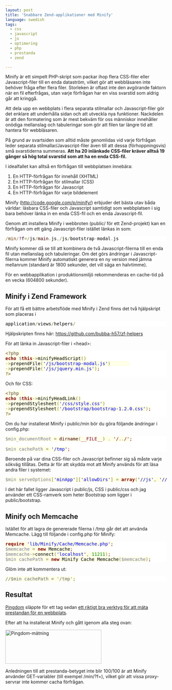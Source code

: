 ```yaml
---
layout: post
title: 'Snabbare Zend-applikationer med Minify'
language: swedish
tags:
  - css
  - javascript
  - js
  - optimering
  - php
  - prestanda
  - zend

---
```


Minify är ett simpelt PHP-skript som packar ihop flera CSS-filer eller Javascript-filer till en enda dataström, vilket gör att webbläsaren inte behöver fråga efter flera filer. Storleken är oftast inte den avgörande faktorn när en fil efterfrågas, utan varje förfrågan har en viss svarstid som aldrig går att kringgå.

Att dela upp en webbplats i flera separata stilmallar och Javascript-filer gör det enklare att underhålla sidan och att utveckla nya funktioner. Nackdelen är att den formatering som är mest bekväm för oss människor innehåller onödiga mellanslag och tabuleringar som gör att filen tar längre tid att hantera för webbläsaren.

På grund av svartsiden som alltid måste genomlidas vid varje förfrågan leder separata stilmallar/Javascript-filer även till att dessa (förhoppningsvis) små svarstiderna summeras. <b>Att ha 20 inlänkade CSS-filer kräver alltså 19 gånger så hög total svarstid som att ha en enda CSS-fil.</b>

I idealfallet kan alltså en förfrågan till webbplatsen innebära:
<ol>
<li>En HTTP-förfrågan för innehåll (XHTML)</li>
<li>En HTTP-förfrågan för stilmallar (CSS)</li>
<li>En HTTP-förfrågan för Javascript</li>
<li>En HTTP-förfrågan för varje bildelement</li>
</ol>

Minify (<a href="http://code.google.com/p/minify/" title="http://code.google.com/p/minify/">http://code.google.com/p/minify/</a>) erbjuder det bästa utav båda världar: läsbara CSS-filer och Javascript samtidigt som webbplatsen i sig bara behöver länka in en enda CSS-fil och en enda Javascript-fil.

Genom att installera Minify i webbroten (public/ för ett Zend-projekt) kan en förfrågan om ett gäng Javascript-filer istället länkas in som:

<pre style='color:#000000;background:#ffffff;'><span style='color:#808030; '>/</span><span style='color:#603000; '>min</span><span style='color:#808030; '>/</span><span style='color:#800080; '>?</span>f<span style='color:#808030; '>=</span><span style='color:#808030; '>/</span>js<span style='color:#808030; '>/</span><span style='color:#400000; '>main</span><span style='color:#808030; '>.</span>js<span style='color:#808030; '>,</span><span style='color:#808030; '>/</span>js<span style='color:#808030; '>/</span>bootstrap<span style='color:#808030; '>-</span>modal<span style='color:#808030; '>.</span>js
</pre>

Minify kommer då se till att kombinera de två Javascript-filerna till en enda fil utan mellanslag och tabuleringar. Om det görs ändringar i Javascript-filerna kommer Minify automatiskt generera en ny version med jämna mellanrum (standard är 1800 sekunder, det vill säga en halvtimme).

För en webbapplikation i produktionsmiljö rekommenderas en cache-tid på en vecka (604800 sekunder).

<h2>Minify i Zend Framework</h2>

För att få ett bättre arbetsflöde med Minify i Zend finns det två hjälpskript som placeras i 

<pre style='color:#000000;background:#ffffff;'>application<span style='color:#808030; '>/</span>views<span style='color:#808030; '>/</span>helpers<span style='color:#808030; '>/</span>
</pre>

Hjälpskripten finns här: <a href="https://github.com/bubba-h57/zf-helpers" title="https://github.com/bubba-h57/zf-helpers">https://github.com/bubba-h57/zf-helpers</a>

För att länka in Javascript-filer i &lt;head&gt;:

<pre style='color:#000000;background:#ffffff;'><span style='color:#5f5035; background:#ffffe8; '>&lt;?php</span><span style='color:#000000; background:#ffffe8; '> </span>
<span style='color:#800000; background:#ffffe8; font-weight:bold; '>echo</span><span style='color:#000000; background:#ffffe8; '> </span><span style='color:#797997; background:#ffffe8; '>$</span><span style='color:#800000; background:#ffffe8; font-weight:bold; '>this</span><span style='color:#808030; background:#ffffe8; '>-</span><span style='color:#808030; background:#ffffe8; '>></span><span style='color:#000000; background:#ffffe8; '>minifyHeadScript</span><span style='color:#808030; background:#ffffe8; '>(</span><span style='color:#808030; background:#ffffe8; '>)</span><span style='color:#000000; background:#ffffe8; '></span>
<span style='color:#808030; background:#ffffe8; '>-</span><span style='color:#808030; background:#ffffe8; '>></span><span style='color:#000000; background:#ffffe8; '>prependFile</span><span style='color:#808030; background:#ffffe8; '>(</span><span style='color:#0000e6; background:#ffffe8; '>'/js/bootstrap-modal.js'</span><span style='color:#808030; background:#ffffe8; '>)</span><span style='color:#000000; background:#ffffe8; '>       </span>
<span style='color:#808030; background:#ffffe8; '>-</span><span style='color:#808030; background:#ffffe8; '>></span><span style='color:#000000; background:#ffffe8; '>prependFile</span><span style='color:#808030; background:#ffffe8; '>(</span><span style='color:#0000e6; background:#ffffe8; '>'/js/jquery.min.js'</span><span style='color:#808030; background:#ffffe8; '>)</span><span style='color:#800080; background:#ffffe8; '>;</span><span style='color:#000000; background:#ffffe8; '></span>
<span style='color:#5f5035; background:#ffffe8; '>?></span>
</pre>

Och för CSS:

<pre style='color:#000000;background:#ffffff;'><span style='color:#5f5035; background:#ffffe8; '>&lt;?php</span><span style='color:#000000; background:#ffffe8; '>  </span>
<span style='color:#800000; background:#ffffe8; font-weight:bold; '>echo</span><span style='color:#000000; background:#ffffe8; '> </span><span style='color:#797997; background:#ffffe8; '>$</span><span style='color:#800000; background:#ffffe8; font-weight:bold; '>this</span><span style='color:#808030; background:#ffffe8; '>-</span><span style='color:#808030; background:#ffffe8; '>></span><span style='color:#000000; background:#ffffe8; '>minifyHeadLink</span><span style='color:#808030; background:#ffffe8; '>(</span><span style='color:#808030; background:#ffffe8; '>)</span><span style='color:#000000; background:#ffffe8; '></span>
<span style='color:#808030; background:#ffffe8; '>-</span><span style='color:#808030; background:#ffffe8; '>></span><span style='color:#000000; background:#ffffe8; '>prependStylesheet</span><span style='color:#808030; background:#ffffe8; '>(</span><span style='color:#0000e6; background:#ffffe8; '>'/css/style.css'</span><span style='color:#808030; background:#ffffe8; '>)</span><span style='color:#000000; background:#ffffe8; '></span>
<span style='color:#808030; background:#ffffe8; '>-</span><span style='color:#808030; background:#ffffe8; '>></span><span style='color:#000000; background:#ffffe8; '>prependStylesheet</span><span style='color:#808030; background:#ffffe8; '>(</span><span style='color:#0000e6; background:#ffffe8; '>'/bootstrap/bootstrap-1.2.0.css'</span><span style='color:#808030; background:#ffffe8; '>)</span><span style='color:#800080; background:#ffffe8; '>;</span><span style='color:#000000; background:#ffffe8; '></span>
<span style='color:#5f5035; background:#ffffe8; '>?></span>
</pre>

Om du har installerat Minify i public/min bör du göra följande ändringar i config.php:

<pre style='color:#000000;background:#ffffff;'>
<span style='color:#797997; background:#ffffe8; '>$min_documentRoot</span><span style='color:#000000; background:#ffffe8; '> </span><span style='color:#808030; background:#ffffe8; '>=</span><span style='color:#000000; background:#ffffe8; '> </span><span style='color:#400000; background:#ffffe8; '>dirname</span><span style='color:#808030; background:#ffffe8; '>(</span><span style='color:#7d0045; background:#ffffe8; '>__FILE__</span><span style='color:#808030; background:#ffffe8; '>)</span><span style='color:#000000; background:#ffffe8; '> </span><span style='color:#808030; background:#ffffe8; '>.</span><span style='color:#000000; background:#ffffe8; '> </span><span style='color:#0000e6; background:#ffffe8; '>'</span><span style='color:#800000; background:#ffffe8; '>/</span><span style='color:#808030; background:#ffffe8; '>.</span><span style='color:#808030; background:#ffffe8; '>.</span><span style='color:#800000; background:#ffffe8; '>/</span><span style='color:#0000e6; background:#ffffe8; '>'</span><span style='color:#800080; background:#ffffe8; '>;</span><span style='color:#000000; background:#ffffe8; '></span>
<span style='color:#000000; background:#ffffe8; '></span>
<span style='color:#797997; background:#ffffe8; '>$min_cachePath</span><span style='color:#000000; background:#ffffe8; '> </span><span style='color:#808030; background:#ffffe8; '>=</span><span style='color:#000000; background:#ffffe8; '> </span><span style='color:#0000e6; background:#ffffe8; '>'/tmp'</span><span style='color:#800080; background:#ffffe8; '>;</span><span style='color:#000000; background:#ffffe8; '></span>
</pre>

Beroende på var dina CSS-filer och Javascript befinner sig så måste varje sökväg tillåtas. Detta är för att skydda mot att Minify används för att läsa andra filer i systemet:

<pre style='color:#000000;background:#ffffff;'>
<span style='color:#797997; background:#ffffe8; '>$min_serveOptions</span><span style='color:#808030; background:#ffffe8; '>[</span><span style='color:#0000e6; background:#ffffe8; '>'minApp'</span><span style='color:#808030; background:#ffffe8; '>]</span><span style='color:#808030; background:#ffffe8; '>[</span><span style='color:#0000e6; background:#ffffe8; '>'allowDirs'</span><span style='color:#808030; background:#ffffe8; '>]</span><span style='color:#000000; background:#ffffe8; '> </span><span style='color:#808030; background:#ffffe8; '>=</span><span style='color:#000000; background:#ffffe8; '> </span><span style='color:#800000; background:#ffffe8; font-weight:bold; '>array</span><span style='color:#808030; background:#ffffe8; '>(</span><span style='color:#0000e6; background:#ffffe8; '>'//js'</span><span style='color:#808030; background:#ffffe8; '>,</span><span style='color:#000000; background:#ffffe8; '> </span><span style='color:#0000e6; background:#ffffe8; '>'//css'</span><span style='color:#808030; background:#ffffe8; '>,</span><span style='color:#000000; background:#ffffe8; '> </span><span style='color:#0000e6; background:#ffffe8; '>'//bootstrap'</span><span style='color:#808030; background:#ffffe8; '>)</span><span style='color:#800080; background:#ffffe8; '>;</span><span style='color:#000000; background:#ffffe8; '></span>
</pre>

I det här fallet ligger Javascript i public/js, CSS i public/css och jag använder ett CSS-ramverk som heter Bootstrap som ligger i public/bootstrap.

<h2>Minify och Memcache</h2>

Istället för att lagra de genererade filerna i /tmp går det att använda Memcache. Lägg till följande i config.php för Minify:

<pre style='color:#000000;background:#ffffff;'>
<span style='color:#800000; background:#ffffe8; font-weight:bold; '>require</span><span style='color:#000000; background:#ffffe8; '> </span><span style='color:#0000e6; background:#ffffe8; '>'lib/Minify/Cache/Memcache.php'</span><span style='color:#800080; background:#ffffe8; '>;</span><span style='color:#000000; background:#ffffe8; '></span>
<span style='color:#797997; background:#ffffe8; '>$memcache</span><span style='color:#000000; background:#ffffe8; '> </span><span style='color:#808030; background:#ffffe8; '>=</span><span style='color:#000000; background:#ffffe8; '> </span><span style='color:#800000; background:#ffffe8; font-weight:bold; '>new</span><span style='color:#000000; background:#ffffe8; '> Memcache</span><span style='color:#800080; background:#ffffe8; '>;</span><span style='color:#000000; background:#ffffe8; '></span>
<span style='color:#797997; background:#ffffe8; '>$memcache</span><span style='color:#808030; background:#ffffe8; '>-</span><span style='color:#808030; background:#ffffe8; '>></span><span style='color:#000000; background:#ffffe8; '>connect</span><span style='color:#808030; background:#ffffe8; '>(</span><span style='color:#0000e6; background:#ffffe8; '>'localhost'</span><span style='color:#808030; background:#ffffe8; '>,</span><span style='color:#000000; background:#ffffe8; '> </span><span style='color:#008c00; background:#ffffe8; '>11211</span><span style='color:#808030; background:#ffffe8; '>)</span><span style='color:#800080; background:#ffffe8; '>;</span><span style='color:#000000; background:#ffffe8; '></span>
<span style='color:#797997; background:#ffffe8; '>$min_cachePath</span><span style='color:#000000; background:#ffffe8; '> </span><span style='color:#808030; background:#ffffe8; '>=</span><span style='color:#000000; background:#ffffe8; '> </span><span style='color:#800000; background:#ffffe8; font-weight:bold; '>new</span><span style='color:#000000; background:#ffffe8; '> Minify_Cache_Memcache</span><span style='color:#808030; background:#ffffe8; '>(</span><span style='color:#797997; background:#ffffe8; '>$memcache</span><span style='color:#808030; background:#ffffe8; '>)</span><span style='color:#800080; background:#ffffe8; '>;</span><span style='color:#000000; background:#ffffe8; '></span>
</pre>

Glöm inte att kommentera ut:

<pre style='color:#000000;background:#ffffff;'>
<span style='color:#696969; background:#ffffe8; '>//$min_cachePath = '/tmp';</span><span style='color:#000000; background:#ffffe8; '></span>
</pre>

<h2>Resultat</h2>
<a href="http://pingdom.com" target="_blank">Pingdom</a> släppte för ett tag sedan <a href="http://fpt.pingdom.com/" target="_blank">ett riktigt bra verktyg för att mäta prestandan för en webbplats</a>.

Efter att ha installerat Minify och gått igenom alla steg ovan:

<a href="https://s3.amazonaws.com/cdn.niklaslindblad.se/wordpress/wp-content/uploads/2011/10/Skarmavbild-2011-10-29-kl.-17.11.31.png"><img src="https://d2tjdh98vh6jzp.cloudfront.net/wordpress/wp-content/uploads/2011/10/Skarmavbild-2011-10-29-kl.-17.11.31-300x106.png" alt="Pingdom-mätning" title="Pingdom-mätning" width="300" height="106" class="aligncenter size-medium wp-image-203" /></a>

Anledningen till att prestanda-betyget inte blir 100/100 är att Minify använder GET-variabler (till exempel /min/?f=), vilket gör att vissa proxy-servrar inte kommer cacha förfrågan.


